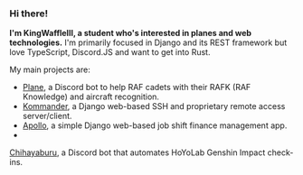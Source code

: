 ### Hi there!

**I'm KingWaffleIII, a student who's interested in planes and web technologies.**
I'm primarily focused in Django and its REST framework but love TypeScript, Discord.JS and want to get into Rust.

My main projects are:
- [Plane](https://github.com/KingWaffleIII/plane), a Discord bot to help RAF cadets with their RAFK (RAF Knowledge) and aircraft recognition.
- [Kommander](https://github.com/KingWaffleIII/kommander), a Django web-based SSH and proprietary remote access server/client.
- [Apollo](https://github.com/KingWaffleIII/apollo), a simple Django web-based job shift finance management app.
-
[Chihayaburu](https://github.com/KingWaffleIII/chihayaburu), a Discord bot that automates HoYoLab Genshin Impact check-ins.